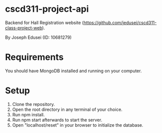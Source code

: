 # cscd311-project-api
Backend for Hall Registration website (https://github.com/jedusei/cscd311-class-project-web).

By Joseph Edusei (ID: 10681279)

# Requirements
You should have MongoDB installed and running on your computer.

# Setup
1.  Clone the repository.
2.  Open the root directory in any terminal of your choice.
3.  Run npm install.
4.  Run npm start afterwards to start the server.
5.  Open "localhost/reset" in your browser to initialize the database.

